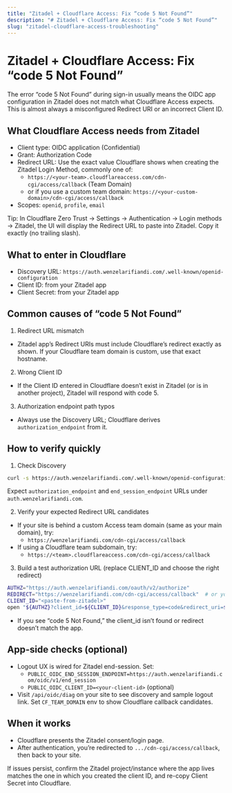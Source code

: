```yaml
---
title: "Zitadel + Cloudflare Access: Fix “code 5 Not Found”"
description: "# Zitadel + Cloudflare Access: Fix “code 5 Not Found”"
slug: "zitadel-cloudflare-access-troubleshooting"
---
```




# Zitadel + Cloudflare Access: Fix “code 5 Not Found”

The error “code 5 Not Found” during sign-in usually means the OIDC app configuration in Zitadel does not match what Cloudflare Access expects. This is almost always a misconfigured Redirect URI or an incorrect Client ID.

## What Cloudflare Access needs from Zitadel

- Client type: OIDC application (Confidential)
- Grant: Authorization Code
- Redirect URL: Use the exact value Cloudflare shows when creating the Zitadel Login Method, commonly one of:
  - `https://<your-team>.cloudflareaccess.com/cdn-cgi/access/callback` (Team Domain)
  - or if you use a custom team domain: `https://<your-custom-domain>/cdn-cgi/access/callback`
- Scopes: `openid`, `profile`, `email`

Tip: In Cloudflare Zero Trust → Settings → Authentication → Login methods → Zitadel, the UI will display the Redirect URL to paste into Zitadel. Copy it exactly (no trailing slash).

## What to enter in Cloudflare

- Discovery URL: `https://auth.wenzelarifiandi.com/.well-known/openid-configuration`
- Client ID: from your Zitadel app
- Client Secret: from your Zitadel app

## Common causes of “code 5 Not Found”

1. Redirect URL mismatch

- Zitadel app’s Redirect URIs must include Cloudflare’s redirect exactly as shown. If your Cloudflare team domain is custom, use that exact hostname.

2. Wrong Client ID

- If the Client ID entered in Cloudflare doesn’t exist in Zitadel (or is in another project), Zitadel will respond with code 5.

3. Authorization endpoint path typos

- Always use the Discovery URL; Cloudflare derives `authorization_endpoint` from it.

## How to verify quickly

1. Check Discovery

```bash
curl -s https://auth.wenzelarifiandi.com/.well-known/openid-configuration | jq '{issuer, authorization_endpoint, end_session_endpoint}'
```

Expect `authorization_endpoint` and `end_session_endpoint` URLs under `auth.wenzelarifiandi.com`.

2. Verify your expected Redirect URL candidates

- If your site is behind a custom Access team domain (same as your main domain), try:
  - `https://wenzelarifiandi.com/cdn-cgi/access/callback`
- If using a Cloudflare team subdomain, try:
  - `https://<team>.cloudflareaccess.com/cdn-cgi/access/callback`

3. Build a test authorization URL (replace CLIENT_ID and choose the right redirect)

```bash
AUTHZ="https://auth.wenzelarifiandi.com/oauth/v2/authorize"
REDIRECT="https://wenzelarifiandi.com/cdn-cgi/access/callback"  # or your <team>.cloudflareaccess.com one
CLIENT_ID="<paste-from-zitadel>"
open "${AUTHZ}?client_id=${CLIENT_ID}&response_type=code&redirect_uri=${REDIRECT}&scope=openid%20profile%20email&state=diag_state&nonce=diag_nonce"
```

- If you see “code 5 Not Found,” the client_id isn’t found or redirect doesn’t match the app.

## App-side checks (optional)

- Logout UX is wired for Zitadel end-session. Set:
  - `PUBLIC_OIDC_END_SESSION_ENDPOINT=https://auth.wenzelarifiandi.com/oidc/v1/end_session`
  - `PUBLIC_OIDC_CLIENT_ID=<your-client-id>` (optional)
- Visit `/api/oidc/diag` on your site to see discovery and sample logout link. Set `CF_TEAM_DOMAIN` env to show Cloudflare callback candidates.

## When it works

- Cloudflare presents the Zitadel consent/login page.
- After authentication, you’re redirected to `.../cdn-cgi/access/callback`, then back to your site.

If issues persist, confirm the Zitadel project/instance where the app lives matches the one in which you created the client ID, and re-copy Client Secret into Cloudflare.
